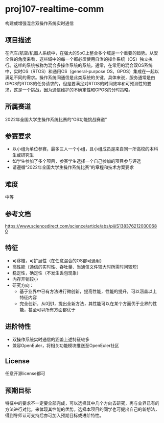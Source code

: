 # proj107-realtime-comm

构建或增强混合双操作系统实时通信

## 项目描述

在汽车/航空/机器人系统中，在强大的SoC上整合多个域是一个重要的趋势。从安全性的角度来看，这些域中的每一个都必须使用自治的操作系统（OS）独立执行。这样的系统被称为混合多操作系统的系统。通常，在常用的混合双OS系统中，实时OS（RTOS）和通用OS（general-purpose OS，GPOS）集成在一起以满足不同的需求。操作系统间通信是此类系统的关键。具体来说，服务通常是由GPOS的RTOS的任务请求的，但是要满足对RTOS的时间效率和可预测性的要求，这是一个挑战，因为通信维护的不确定性和GPOS的分时策略。

## 所属赛道

2022年全国大学生操作系统比赛的“OS功能挑战赛道”

## 参赛要求

- 以小组为单位参赛，最多三人一个小组，且小组成员是来自同一所高校的本科生或研究生
- 如学生参加了多个项目，参赛学生选择一个自己参加的项目参与评选
- 请遵循“2022年全国大学生操作系统比赛”的章程和技术方案要求

## 难度

中等

## 参考文档

https://www.sciencedirect.com/science/article/abs/pii/S1383762120300680

## 特征

- 可移植，可扩展性（在任意混合的OS都可通用）
- 高性能（通信的实时性、吞吐量、当通信文件较大时所需时间较短）
- 稳定性，确定性（不发生丢包现象）
- 内存开销较小
- 研究方向：
  - 基于业界中已有方法进行微创新，提高性能，性能的提升，可以涵盖以上特征内容
  - 完全创新，从0到1，提出全新方法，其性能可以在某个方面优于业界的性能，甚至可以所有方面都优于

## 进阶特性

- 双操作系统实时通信的涵盖上述特征较多
- 兼容OpenEuler，将相关功能模块推送至OpenEuler社区

## License

任意开源license都可

## 预期目标

特征中的要求不一定要全部完成，可以选择其中几个方向去研究，再与业界已有的方法进行对比，来体现其性能的优势。选择本项目的同学也可提出自己的新想法，得到导师认可支持后亦可加入预期目标或进阶特性。

